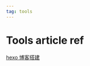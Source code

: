 ```yaml
---
tag: tools
---
```

# Tools article ref
[hexo 博客搭建](https://michael728.github.io/2019/05/19/hexo-blog-full-note/)